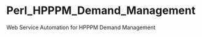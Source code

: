 Perl_HPPPM_Demand_Management
============================

Web Service Automation for HPPPM Demand Management
